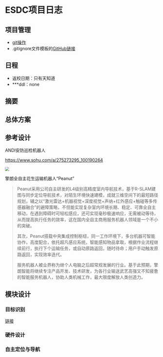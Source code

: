 # ESDC项目日志


## 项目管理
- [git操作](./docs/Github.md)
- .gitignore文件模板的[GitHub链接](https://github.com/github/gitignore)

## 日程
- 返校日期：只有天知道
- ***ddl：none
## 摘要

## 总体方案



## 参考设计

ANDI安防巡检机器人

https://www.sohu.com/a/275273295_100190264

<img src="http://5b0988e595225.cdn.sohucs.com/images/20181114/070520622a5a4c67b6218c41c8bcdb9a.jpeg" style="zoom:80%;" />

擎朗全自主花生运输机器人“Peanut”

> Peanut采用公司自主研发的L4级别高精度室内导航技术，基于R-SLAM建图与同步定位导航技术，对陌生环境快速建模，成就三维空间下的最短路径规划，辅之以“激光雷达+机器视觉+深度视觉+声纳+红外感应+触碰等多传感器融合”的避障策略，不但能实现复杂室内环境长期、稳定、可靠全自主移动，在遇到障碍时可轻松感应，还可实现毫秒极速响应，无需被动等待，从而提高执行任务的效率，这在国内全自主商用服务机器人领域是一个不小的突破。
>
> 其次，Peanut搭载中央集成控制枢纽，同一工作环境下，多台机器可智能协作，高度配合，依托超凡感应系统，智能感知物品拿取，根据作业流程继续前行，执行下个运输任务，或自动原路返回，随时待命；用户手动触发原路返回，实现效率迭代。
>
> 服务机器人被业界称为继个人电脑之后超常规发展的行业。基于此预期，擎朗智能将继续专注产品开发、技术研发，为各行业输送武艺高强又不知疲惫的智能服务机器人，协助人类机械工作，最大限度解放人类创造力。

## 模块设计

### 目标识别
[链接](./ObjectDetection/README.md)


### 硬件设计



### 自主定位与导航

